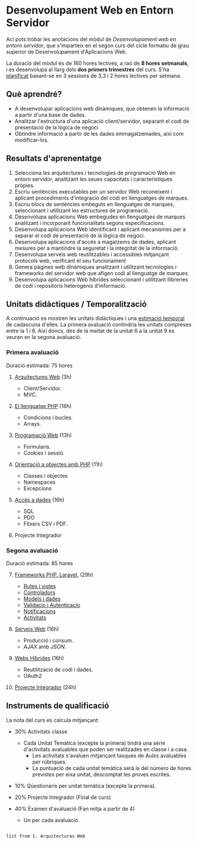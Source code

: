 # Desenvolupament Web en Entorn Servidor

Ací pots trobar les anotacions del mòdul de *Desenvolupament web en entorn servidor*, que s'imparteix en el segon curs del cicle formatiu de grau superior de Desenvolupament d'Aplicacions Web.

La duració del mòdul és de 160 hores lectives, a raó de **8 hores setmanals**, i es desenvolupa al llarg dels **dos primers trimestres** del curs. S'ha [planificat](planning.md) basant-se en 3 sessions de 3,3 i 2 hores lectives per setmana.

## Què aprendré?

* A desenvolupar aplicacions web dinàmiques, que obtenen la informació a partir d'una base de dades.
* Analitzar l'estructura d'una aplicació client/servidor, separant el codi de presentació de la lògica de negoci
* Obtindre informació a partir de les dades emmagatzemades, així com modificar-los.

## Resultats d'aprenentatge

1. Selecciona les arquitectures i tecnologies de programació Web en entorn servidor, analitzant les seues capacitats i característiques pròpies.
2. Escriu sentències executables per un servidor Web reconeixent i aplicant procediments d'integració del codi en llenguatges de marques.
3. Escriu blocs de sentències embeguts en llenguatges de marques, seleccionant i utilitzant les estructures de programació.
4. Desenvolupa aplicacions Web embegudes en llenguatges de marques analitzant i incorporant funcionalitats segons especificacions.
5. Desenvolupa aplicacions Web identificant i aplicant mecanismes per a separar el codi de presentació de la lògica de negoci.
6. Desenvolupa aplicacions d'accés a magatzems de dades, aplicant mesures per a mantindre la seguretat i la integritat de la informació.
7. Desenvolupa serveis web reutilitzables i accessibles mitjançant protocols web, verificant el seu funcionament
8. Genera pàgines web dinàmiques analitzant i utilitzant tecnologies i frameworks del servidor web que afigen codi al llenguatge de marques.
9. Desenvolupa aplicacions Web híbrides seleccionant i utilitzant llibreries de codi i repositoris heterogenis d'informació.

## Unitats didàctiques / Temporalització

A continuació es mostren les unitats didàctiques i una [estimació temporal](planning.md) de cadascuna d'elles.
La primera avaluació contindria les unitats compreses entre la 1 i 6. Així doncs, des de la meitat de la unitat 6 a la unitat 9 es veuran en la segona avaluació.


### Primera avaluació

Duració estimada: 75 hores

1. [Arquitectures Web](1.%20Arquitecturas%20WEB.md) (3h)

     * Client/Servidor. 
     * MVC.

2. [El llenguatge PHP](Introducción%20a%20PHP.md) (16h)
   
     * Condicions i bucles.
     * Arrays.


   
3. [Programació Web](Programación%20en%20Web.md) (13h)

     * Formularis.
     * Cookies i sessió.
   
4. [Orientació a objectes amb PHP](phpoo.md) (11h)

   * Classes i objectes
   * Namespaces
   * Excepcions

5. [Accés a dades](05accesoDatos.md) (16h)

     * SQL
     * PDO
     * Fitxers CSV i PDF.

6. Projecte Integrador

### Segona avaluació

Duració estimada: 85 hores


   
7. [Frameworks PHP. Laravel.](07frameworks.md) (29h)
   
     * [Rutes i vistes](07laravelRutesVistes.md)
     * [Controladors](07laravelControladors.md)
     * [Models i dades](07laravelModelsDades.md)
     * [Validacio i Autenticacio](07laravelValidacioAutenticacio.md)
     * [Notificacions](07laravelNotificacions.md)
     * [Activitats](07laravelBatoiBook.md)
     

8. [Serveis Web](08laravelRestFull.md) (16h)

    * Producció i consum.
    * *AJAX* amb *JSON*.
   
9. [Webs Híbrides](09mashup.md) (16h)

    * Reutilització de codi i dades.
    * OAuth2
   
10. [Projecte Integrador](09mailLaravel.md) (24h)



## Instruments de qualificació

La nota del curs es calcula mitjançant:

  * 30% Activitats classe
    * Cada Unitat Temàtica (excepte la primera) tindrà una sèrie d'activitats avaluables que poden ser realitzades en classe i a casa. 
      * Les activitats s'avaluen mitjançant tasques de *Aules* avaluables per rúbriques.
      * La puntuació de cada unitat temàtica serà la del número de hores previstes per eixa unitat, descomptat les proves escrites.
  * 10% Qüestionaris per unitat temàtica (excepte la primera).
  * 20% Projecte Integrador (Final de curs)

  * 40% Exàmen d'avaluació (Fan mitja a partir de 4)
     * Un per cada avaluació.

```Dataview

list from 1. Arquitecturas Web

```
